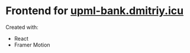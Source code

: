 # Frontend for [upml-bank.dmitriy.icu](https://upml-bank.dmitriy.icu)
Created with:
- React
- Framer Motion
